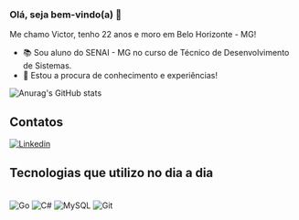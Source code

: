 ### Olá, seja bem-vindo(a) 👋
Me chamo Victor, tenho 22 anos e moro em Belo Horizonte - MG!

- 📚 Sou aluno do SENAI - MG no curso de Técnico de Desenvolvimento de Sistemas.
- 🔭 Estou a procura de conhecimento e experiências!

![Anurag's GitHub stats](https://github-readme-stats.vercel.app/api?username=ovitudev&show_icons=true&theme=dark)

## Contatos

[![Linkedin](https://img.shields.io/badge/LinkedIn-0077B5?style=for-the-badge&logo=linkedin&logoColor=white
)](https://www.linkedin.com/in/ovitudev/)

## Tecnologias que utilizo no dia a dia

<div style="display: inline_block"><br/>
 <img align="center" alt="Go" src="https://img.shields.io/badge/Go-00ADD8?style=for-the-badge&logo=go&logoColor=white"/>
 <img align="center" alt="C#" src="https://img.shields.io/badge/C%23-239120?style=for-the-badge&logo=c-sharp&logoColor=white"/>
 <img align="center" alt="MySQL" src="https://img.shields.io/badge/MySQL-005C84?style=for-the-badge&logo=mysql&logoColor=white"/>
 <img align="center" alt="Git" src="https://img.shields.io/badge/GIT-E44C30?style=for-the-badge&logo=git&logoColor=white"/>
</div>
<!--
**ovitudev/ovitudev** is a ✨ _special_ ✨ repository because its `README.md` (this file) appears on your GitHub profile.

Here are some ideas to get you started:

- 👯 I’m looking to collaborate on ...
- 🤔 I’m looking for help with ...
- 💬 Ask me about ...
- 📫 How to reach me: ...
- 😄 Pronouns: ...
- ⚡ Fun fact: ...
-->
